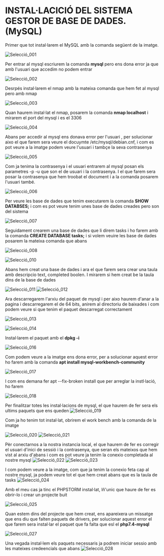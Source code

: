 # INSTAL·LACICIÓ DEL SISTEMA GESTOR DE BASE DE DADES. (MySQL)

Primer que tot instal·larem el MySQL amb la comanda següent de la imatge.

![Selecció_001](https://user-images.githubusercontent.com/72452088/173246479-5413b361-b439-43b1-90f1-77d215f7393e.png)

Per entrar al mysql escriurem la comanda **mysql** pero ens dona error ja que amb l'usuari que accedim no podem entrar

![Selecció_002](https://user-images.githubusercontent.com/72452088/173246596-739521d5-cf71-47b3-a83c-b1c2e0074888.png)


Desrpés instal·larem el nmap amb la mateixa comanda que hem fet al mysql pero amb nmap

![Selecció_003](https://user-images.githubusercontent.com/72452088/173246642-3dda62f7-9dfa-4eac-a462-66cd2483d858.png)

Quan haurem instal·lat el nmap, posarem la comanda **nmap localhost** i mirarem el port del mysql i es el 3306

![Selecció_004](https://user-images.githubusercontent.com/72452088/173246728-a51abedd-2210-47ef-9d73-29e922f302bd.png)

Abans per accedir al mysql ens donava error per l'usuari , per solucionar aixo el que farem sera veure el docuymte /etc/mysql/debian.cnf, i com es pot veure a la imatge podem veure l'usuari i tambçe la seva contrasenya

![Selecció_005](https://user-images.githubusercontent.com/72452088/173246875-257b5c69-40fe-4bc1-b690-2646f462dc2f.png)

Com ja tenima la contrasenya i el usuari entrarem al mysql posan els parametres -p -u que son  el de usuari i la contrasenya. I el que farem sera posar la contrasenya que hem troobat el document i a la comanda posarem l'usuari també.

![Selecció_006](https://user-images.githubusercontent.com/72452088/173246953-bff03685-b472-475d-bbc0-7f497cd90f14.png)

Per veure les base de dades que tenim executarem la comanda **SHOW DATABSES;** i com es pot veure tenim unes base de dades creades pero son del sistema

![Selecció_007](https://user-images.githubusercontent.com/72452088/173247045-c45fc77e-6611-4597-a6a8-7b5a8dc370d5.png)

Seguidament crearem una base de dades que li direm tasks i ho farem amb la comanda **CREATE DATABASE tasks;** i si volem veuire les base de dades posarem la mateixa comanda que abans

![Selecció_008](https://user-images.githubusercontent.com/72452088/173247121-caa90222-8fd5-4045-ac59-0c5c85c8a0f3.png)

![Selecció_010](https://user-images.githubusercontent.com/72452088/173247124-d3521488-eff5-4354-b489-e7b253433e10.png)

Abans hem creat una base de dades i ara el que farem sera crear una taula amb descripcio text, completed boolen. I mirarem si hem creat be la taula dins de la base de dades

![Selecció_011](https://user-images.githubusercontent.com/72452088/173247210-115270ce-fcaf-43d9-a92b-b10f04c7e5ca.png)
![Selecció_012](https://user-images.githubusercontent.com/72452088/173247216-b93d7a0f-4d57-404e-9504-21e9a417be56.png)

Ara descarregarem l'arxiu del paquet de mysql i per aixo haurem d'anar a la pagina i descarregarem el de 64 bits, anirem al directoriu de baixades i com podem veure si que tenim el paquet descarregat correctament

![Selecció_013](https://user-images.githubusercontent.com/72452088/173247282-03892d89-e392-4c43-9bd7-88a293478392.png)

![Selecció_014](https://user-images.githubusercontent.com/72452088/173247287-f1201e21-4f98-4fcb-b31c-eb12b88f1d0e.png)

Instal·larem el paquet amb el **dpkg -i**

![Selecció_016](https://user-images.githubusercontent.com/72452088/173247419-45041eca-75bd-422c-9e9e-1b5d8baea2af.png)

Com podem veure a la imatge ens dona error, per a solucionar aquest error ho farem amb la comanda **apt install mysql-workbench-community**

![Selecció_017](https://user-images.githubusercontent.com/72452088/173247423-f1c37d84-5b88-4b5f-aa92-3fb29febaf13.png)

I com ens demana fer apt --fix-broken install que per arreglar la instl·lació, ho farem 

![Selecció_018](https://user-images.githubusercontent.com/72452088/173247449-493e0e3c-47e0-4bec-b460-daceed37ca01.png)

Per finalitzar totes les instal·lacions de mysql, el que haurem de fer sera els ultims paquets que ens queden
![Selecció_019](https://user-images.githubusercontent.com/72452088/173247477-38c67ec9-c9c7-49aa-a89a-18f861ff8e7a.png)

Com ja ho tenim tot instal·lat, obrirem el work bench amb la comanda de la imatge

![Selecció_020](https://user-images.githubusercontent.com/72452088/173247505-1cd3a7af-5ff1-4ad4-b291-dd01421c4aa3.png)
![Selecció_021](https://user-images.githubusercontent.com/72452088/173247507-d9eb2c67-e879-40cc-8452-4a4c3c846395.png)

Pèr conectarnos a la nostra instancia local, el que haurem de fer es corregir el usuari d'inici de sessió i la contrasenya, que seran els mateixos que hem vist al arxiu d'abans i com es pot veure ja tenim la conexio completada al nostre mysql
![Selecció_022](https://user-images.githubusercontent.com/72452088/173247583-de8d1682-90c9-4ec5-aa8e-62ddbd83f8aa.png)
![Selecció_023](https://user-images.githubusercontent.com/72452088/173247599-8bf67645-a18a-4351-a569-ef091bd827d2.png)

I com podem veure a la imatge, com que ja tenim la conexio feta cap al nostre mysql, ja podem veure tot el que hem creat abans que es la taula de tasks
![Selecció_024](https://user-images.githubusercontent.com/72452088/173247633-a5cb4316-7c30-4b1d-928e-28be2efd1a82.png)

Amb el meu cas ja tinc el PHPSTORM instal·lat, lñ'unic que haure de fer es obrir-lo i crear un projecte buit

![Selecció_025](https://user-images.githubusercontent.com/72452088/173247666-d9dcb1bc-98ef-436f-9824-ea56d7c06fa7.png)

Quan estem dins del projecte que hem creat, ens apareixera un missatge que ens diu que falten paquets de drivers, per solucionar aquest error el que farem sera instal·lar el paquet que fa falta que esl el **php7.4-mysql**

![Selecció_027](https://user-images.githubusercontent.com/72452088/173248266-a3a0695f-f756-4801-9f37-b665e1ebb8ad.png)

Una vegada instal·lem els paquets necessaris ja podrem iniciar sessio amb les mateixes credeencials que abans
![Selecció_028](https://user-images.githubusercontent.com/72452088/173248294-d2bd6d36-6293-4fb3-95fa-ae91585cad17.png)

